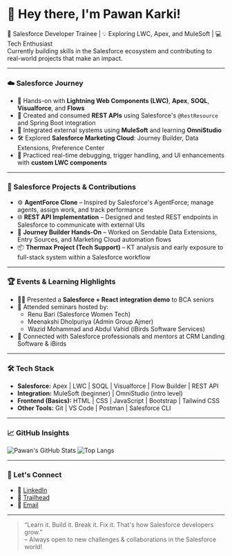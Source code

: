 # 👋 Hey there, I'm Pawan Karki!

🎯 Salesforce Developer Trainee | 💡 Exploring LWC, Apex, and MuleSoft | 💻 Tech Enthusiast  
Currently building skills in the Salesforce ecosystem and contributing to real-world projects that make an impact.

---

### ☁️ Salesforce Journey

- 🔧 Hands-on with **Lightning Web Components (LWC)**, **Apex**, **SOQL**, **Visualforce**, and **Flows**
- 📡 Created and consumed **REST APIs** using Salesforce's `@RestResource` and Spring Boot integration
- 🔄 Integrated external systems using **MuleSoft** and learning **OmniStudio**
- 🛠️ Explored **Salesforce Marketing Cloud**: Journey Builder, Data Extensions, Preference Center
- 🧪 Practiced real-time debugging, trigger handling, and UI enhancements with **custom LWC components**

---

### 📌 Salesforce Projects & Contributions

- ⚙️ **AgentForce Clone** – Inspired by Salesforce's AgentForce; manage agents, assign work, and track performance  
- 🌐 **REST API Implementation** – Designed and tested REST endpoints in Salesforce to communicate with external UIs  
- 🎯 **Journey Builder Hands-On** – Worked on Sendable Data Extensions, Entry Sources, and Marketing Cloud automation flows  
- 📦 **Thermax Project (Tech Support)** – KT analysis and early exposure to full-stack system within a Salesforce workflow

---

### 🏆 Events & Learning Highlights

- 👩‍🏫 Presented a **Salesforce + React integration demo** to BCA seniors
- 🧠 Attended seminars hosted by:
  - Renu Bari (Salesforce Women Tech)
  - Meenakshi Dholpuriya (Admin Group Ajmer)
  - Wazid Mohammad and Abdul Vahid (iBirds Software Services)
- 🤝 Connected with Salesforce professionals and mentors at CRM Landing Software & iBirds

---

### 🛠️ Tech Stack

- **Salesforce:** Apex | LWC | SOQL | Visualforce | Flow Builder | REST API  
- **Integration:** MuleSoft (beginner) | OmniStudio (intro level)  
- **Frontend (Basics):** HTML | CSS | JavaScript | Bootstrap | Tailwind CSS  
- **Other Tools:** Git | VS Code | Postman | Salesforce CLI

---

### 📈 GitHub Insights

![Pawan's GitHub Stats](https://github-readme-stats.vercel.app/api?username=p1234karki&show_icons=true&theme=gruvbox)
![Top Langs](https://github-readme-stats.vercel.app/api/top-langs/?username=p1234karko&layout=compact&theme=gruvbox)

---

### 🔗 Let's Connect

- 💼 [LinkedIn](https://www.linkedin.com/in/pawan-karki-10820b252/)
- 🧠 [Trailhead](https://www.salesforce.com/trailblazer/rhk7n3310emc0by5qa)
- 📧 [Email](pawankarki047@gmail.com)

---

> “Learn it. Build it. Break it. Fix it. That's how Salesforce developers grow.”  
> – Always open to new challenges & collaborations in the Salesforce world!
